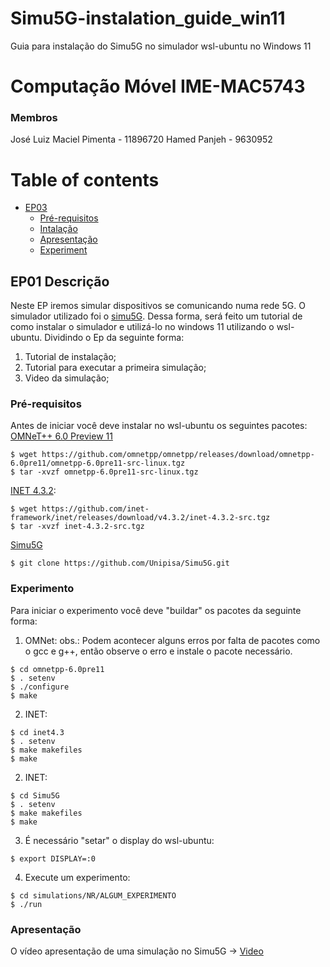 # Simu5G-instalation_guide_win11
Guia para instalação do Simu5G no simulador wsl-ubuntu no Windows 11

# Computação Móvel IME-MAC5743

### Membros
  José Luiz Maciel Pimenta - 11896720
  Hamed Panjeh  - 9630952
    
Table of contents
=================
<!--ts-->
   * [EP03](#ep01-description)
      * [Pré-requisitos](#prerequisites)
      * [Intalação](#instalação)
      * [Apresentação](#apresentação)
      * [Experiment](#experiment)
<!--te-->


## EP01 Descrição
Neste EP iremos simular dispositivos se comunicando numa rede 5G. O simulador utilizado foi o [simu5G](http://www.simu5g.org/index.html). Dessa forma, será feito um tutorial de como instalar o simulador e utilizá-lo no windows 11 utilizando o wsl-ubuntu. Dividindo o Ep da seguinte forma:

1. Tutorial de instalação;
2. Tutorial para executar a primeira simulação;
3. Video da simulação;

### Pré-requisitos
Antes de iniciar você deve instalar no wsl-ubuntu os seguintes pacotes:
[OMNeT++ 6.0 Preview 11](https://github.com/omnetpp/omnetpp/releases/tag/omnetpp-6.0pre11)

```
$ wget https://github.com/omnetpp/omnetpp/releases/download/omnetpp-6.0pre11/omnetpp-6.0pre11-src-linux.tgz
$ tar -xvzf omnetpp-6.0pre11-src-linux.tgz
```

[INET 4.3.2](https://github.com/inet-framework/inet/releases/tag/v4.3.2):
```
$ wget https://github.com/inet-framework/inet/releases/download/v4.3.2/inet-4.3.2-src.tgz
$ tar -xvzf inet-4.3.2-src.tgz
```

[Simu5G](https://github.com/Unipisa/Simu5G)
```
$ git clone https://github.com/Unipisa/Simu5G.git
```

### Experimento
Para iniciar o experimento você deve "buildar" os pacotes da seguinte forma:


1. OMNet:
obs.: Podem acontecer alguns erros por falta de pacotes como o gcc e g++, então observe o erro e instale o pacote necessário.
```
$ cd omnetpp-6.0pre11
$ . setenv
$ ./configure
$ make
```

2. INET:
```
$ cd inet4.3
$ . setenv
$ make makefiles
$ make
```

2. INET:
```
$ cd Simu5G
$ . setenv
$ make makefiles
$ make
```

3. É necessário "setar" o display do wsl-ubuntu:
```
$ export DISPLAY=:0
```

4. Execute um experimento:

```
$ cd simulations/NR/ALGUM_EXPERIMENTO
$ ./run
```

### Apresentação
O vídeo apresentação de uma simulação no Simu5G -> [Video]()
